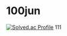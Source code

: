 # 100jun
[![Solved.ac Profile](http://mazassumnida.wtf/api/v2/generate_badge?boj=wlswogur9939)](https://solved.ac/wlswogur9939/)
111
